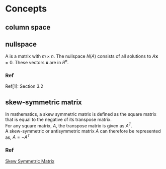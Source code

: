 # Concepts

## column space

## nullspace
A is a matrix with $`m \times n`$.
The nullspace $`N(A)`$ consists of all solutions to $`A\mathbf{x}=0`$. These vectors $`\mathbf{x}`$ are in $`R^n`$.

### Ref
Ref[1]: Section 3.2 

## skew-symmetric matrix
In mathematics, a skew symmetric matrix is defined as the square matrix that is equal 
to the negative of its transpose matrix. <br>
For any square matrix, $`A`$, the transpose matrix is given as $`A^T`$. <br>
A skew-symmetric or antisymmetric matrix $`A`$ can therefore be represented 
as, $`A = -A^T`$


### Ref
[Skew Symmetric Matrix](https://www.cuemath.com/algebra/skew-symmetric-matrix/)

